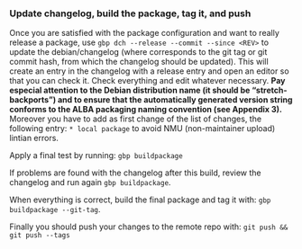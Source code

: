 ### Update changelog, build the package, tag it, and push


Once you are satisfied with the package configuration and want to really release a package, use `gbp dch --release --commit --since <REV>` to 
update the debian/changelog (where <REV> corresponds to the git tag or git commit hash, from which the changelog should be updated).
This will create an entry in the changelog with a release entry and open an editor so that you can check it. 
Check everything and edit whatever necessary. **Pay especial attention to the Debian distribution name (it should be “stretch-backports”) 
and to ensure that the automatically generated version string conforms to the ALBA packaging naming convention 
(see Appendix 3).**  Moreover you have to add as first change of the list of changes, the following entry: 
`* local package` to avoid NMU (non-maintainer upload) lintian errors. 

Apply a final test by running:
`gbp buildpackage`

If problems are found with the changelog after this build, review the
changelog and run again `gbp buildpackage`.

When everything is correct, build the final package and tag it with: 
`gbp buildpackage --git-tag`.

Finally you should push your changes to the remote repo with: `git push && git push --tags`